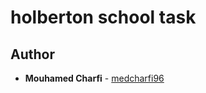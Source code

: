 # holberton school task 

## Author
* **Mouhamed Charfi** - [medcharfi96](https://github.com/medcharfi96)
